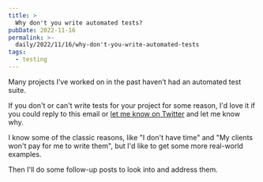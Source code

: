 ```yaml
---
title: >
  Why don't you write automated tests?
pubDate: 2022-11-16
permalink: >-
  daily/2022/11/16/why-don't-you-write-automated-tests
tags:
  - testing
---
```


Many projects I’ve worked on in the past haven’t had an automated test suite.

If you don't or can't write tests for your project for some reason, I'd love it if you could reply to this email or [let me know on Twitter](https://twitter.com/opdavies) and let me know why.

I know some of the classic reasons, like "I don't have time" and "My clients won't pay for me to write them", but I'd like to get some more real-world examples.

Then I'll do some follow-up posts to look into and address them.
